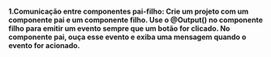 #### 1.Comunicação entre componentes pai-filho: Crie um projeto com um componente pai e um componente filho. Use o @Output() no componente filho para emitir um evento sempre que um botão for clicado. No componente pai, ouça esse evento e exiba uma mensagem quando o evento for acionado.
